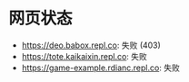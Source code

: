 # 网页状态
- https://deo.babox.repl.co: 失败 (403)
- https://tote.kaikaixin.repl.co: 失败
- https://game-example.rdianc.repl.co: 失败
